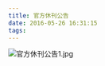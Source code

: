 ```yaml
---
title: 官方休刊公告
date: 2016-05-26 16:31:15
tags:
---
```

![官方休刊公告1.jpg](https://i.loli.net/2017/12/25/5a40b798b8c15.jpg)
